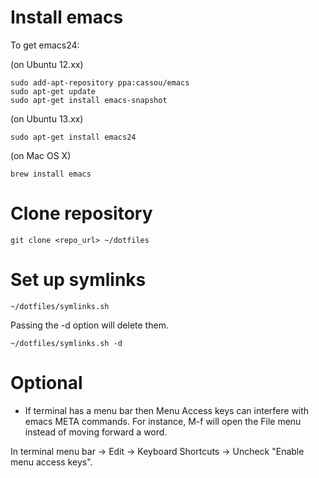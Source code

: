 # Install emacs

To get emacs24:

(on Ubuntu 12.xx)

    sudo add-apt-repository ppa:cassou/emacs
    sudo apt-get update
    sudo apt-get install emacs-snapshot

(on Ubuntu 13.xx)

    sudo apt-get install emacs24

(on Mac OS X)

    brew install emacs

# Clone repository

    git clone <repo_url> ~/dotfiles

# Set up symlinks

    ~/dotfiles/symlinks.sh

Passing the -d option will delete them.

    ~/dotfiles/symlinks.sh -d

# Optional

* If terminal has a menu bar then Menu Access keys can interfere with
  emacs META commands.  For instance, M-f will open the File menu
  instead of moving forward a word.

In terminal menu bar -> Edit -> Keyboard Shortcuts -> Uncheck "Enable menu access keys".

